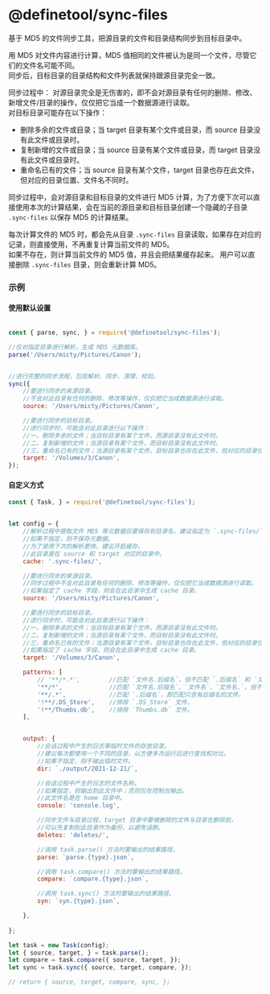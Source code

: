 # @definetool/sync-files

基于 MD5 的文件同步工具，把源目录的文件和目录结构同步到目标目录中。  

用 MD5 对文件内容进行计算，MD5 值相同的文件被认为是同一个文件，尽管它们的文件名可能不同。  
同步后，目标目录的目录结构和文件列表就保持跟源目录完全一致。  

同步过程中：
对源目录完全是无伤害的，即不会对源目录有任何的删除、修改、新增文件/目录的操作，仅仅把它当成一个数据源进行读取。    
对目标目录可能存在以下操作：  

 - 删除多余的文件或目录；当 target 目录有某个文件或目录，而 source 目录没有此文件或目录时。
 - 复制新增的文件或目录；当 source 目录有某个文件或目录，而 target 目录没有此文件或目录时。
 - 重命名已有的文件；当 source 目录有某个文件，target 目录也存在此文件，但对应的目录位置、文件名不同时。


同步过程中，会对源目录和目标目录的文件进行 MD5 计算，为了方便下次可以直接使用本次的计算结果，会在当前的源目录和目标目录创建一个隐藏的子目录 `.sync-files` 以保存 MD5 的计算结果。 

每次计算文件的 MD5 时，都会先从目录 `.sync-files` 目录读取，如果存在对应的记录，则直接使用，不再重复计算当前文件的 MD5。  
如果不存在，则计算当前文件的 MD5 值，并且会把结果缓存起来。 用户可以直接删除 `.sync-files` 目录，则会重新计算 MD5。

### 示例

#### 使用默认设置
``` js

const { parse, sync, } = require('@definetool/sync-files');

//仅对指定目录进行解析，生成 MD5 元数据库。
parse('/Users/micty/Pictures/Canon');


//进行完整的同步流程，包括解析、同步、清理、校验。
sync({
    //要进行同步的来源目录。
    //不会对此目录有任何的删除、修改等操作，仅仅把它当成数据源进行读取。
    source: '/Users/micty/Pictures/Canon',

    //要进行同步的目标目录。
    //进行同步时，可能会对此目录进行以下操作：
    //一，删除多余的文件；当目标目录有某个文件，而源目录没有此文件时。
    //二，复制新增的文件；当源目录有某个文件，而目标目录没有此文件时。
    //三，重命名已有的文件；当源目录有某个文件，目标目录也存在此文件，但对应的目录位置、文件名不同时。
    target: '/Volumes/3/Canon',
});

```

#### 自定义方式
``` js
const { Task, } = require('@definetool/sync-files');


let config = {
    //解析过程中提取文件 MD5 等元数据后要保存到目录名，建议指定为 `.sync-files/`。
    //如果不指定，则不保存元数据。
    //为了使用下次的解析更快，建议开启缓存。
    //此目录是在 source 和 target 对应的目录中。
    cache: '.sync-files/',

    //要进行同步的来源目录。
    //同步过程中不会对此目录有任何的删除、修改等操作，仅仅把它当成数据源进行读取。
    //如果指定了 cache 字段，则会在此目录中生成 cache 目录。
    source: '/Users/micty/Pictures/Canon',

    //要进行同步的目标目录。
    //进行同步时，可能会对此目录进行以下操作：
    //一，删除多余的文件；当目标目录有某个文件，而源目录没有此文件时。
    //二，复制新增的文件；当源目录有某个文件，而目标目录没有此文件时。
    //三，重命名已有的文件；当源目录有某个文件，目标目录也存在此文件，但对应的目录位置、文件名不同时。
    //如果指定了 cache 字段，则会在此目录中生成 cache 目录。
    target: '/Volumes/3/Canon',

    patterns: [
        // '**/*.*',        //匹配 `文件名.后缀名`，但不匹配 `.后缀名` 和 `文件名`。
        '**/*',             //匹配 `文件名.后缀名`、`文件名`、`文件名.`，但不匹配 `.后缀名`。 即匹配所有含有文件名的文件。
        '**/.*',            //匹配 `.后缀名`，即匹配只含有后缀名的文件。
        '!**/.DS_Store',    //排除 `.DS_Store` 文件。 
        '!**/Thumbs.db',    //排除 `Thumbs.db` 文件。
    ],


    output: {
        //会话过程中产生的日志等临时文件的存放目录。 
        //建议每次都使用一个不同的目录，以方便多次运行后进行查找和对比。
        //如果不指定，则不输出临时文件。
        dir: `./output/2021-12-21/`,  

        //会话过程中产生的日志的文件名称。 
        //如果指定，则输出到此文件中；否则仅在控制台输出。
        //此文件名是在 home 目录中。
        console: 'console.log',

        //同步文件与目录过程，target 目录中要被删除的文件与目录在删除前，
        //可以先复制到此目录作为备份，以避免误删。
        deletes: 'deletes/',

        //调用 task.parse() 方法时要输出的结果路径。
        parse: `parse.{type}.json`,

        //调用 task.compare() 方法时要输出的结果路径。
        compare: `compare.{type}.json`,

        //调用 task.sync() 方法时要输出的结果路径。
        syn: `syn.{type}.json`,

    },
  
};

let task = new Task(config);
let { source, target, } = task.parse();
let compare = task.compare({ source, target, });
let sync = task.sync({ source, target, compare, });

// return { source, target, compare, sync, };

```







